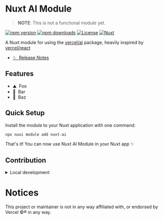 <!--
Get your module up and running quickly.

Find and replace all on all files (CMD+SHIFT+F):
- Name: Nuxt AI Module
- Package name: nuxt-ai
- Description: A Nuxt module for using the ai package
-->

# Nuxt AI Module

>**NOTE**: This is not a functional module yet.

[![npm version][npm-version-src]][npm-version-href]
[![npm downloads][npm-downloads-src]][npm-downloads-href]
[![License][license-src]][license-href]
[![Nuxt][nuxt-src]][nuxt-href]

A Nuxt module for using the [vercel/ai](https://github.com/vercel/ai) package, heavily inspired by [vercel/react](https://github.com/vercel/ai/tree/main/packages/react)

- [✨ &nbsp;Release Notes](/CHANGELOG.md)
<!-- - [🏀 Online playground](https://stackblitz.com/github/hareland/nuxt-ai?file=playground%2Fapp.vue) -->
<!-- - [📖 &nbsp;Documentation](https://example.com) -->

## Features

<!-- Highlight some of the features your module provide here -->
- ⛰ &nbsp;Foo
- 🚠 &nbsp;Bar
- 🌲 &nbsp;Baz

## Quick Setup

Install the module to your Nuxt application with one command:

```bash
npx nuxi module add nuxt-ai
```

That's it! You can now use Nuxt AI Module in your Nuxt app ✨


## Contribution

<details>
  <summary>Local development</summary>
  
  ```bash
  # Install dependencies
  npm install
  
  # Generate type stubs
  npm run dev:prepare
  
  # Develop with the playground
  npm run dev
  
  # Build the playground
  npm run dev:build
  
  # Run ESLint
  npm run lint
  
  # Run Vitest
  npm run test
  npm run test:watch
  
  # Release new version
  npm run release
  ```

</details>


<!-- Badges -->
[npm-version-src]: https://img.shields.io/npm/v/nuxt-ai/latest.svg?style=flat&colorA=020420&colorB=00DC82
[npm-version-href]: https://npmjs.com/package/nuxt-ai

[npm-downloads-src]: https://img.shields.io/npm/dm/nuxt-ai.svg?style=flat&colorA=020420&colorB=00DC82
[npm-downloads-href]: https://npm.chart.dev/nuxt-ai

[license-src]: https://img.shields.io/npm/l/nuxt-ai.svg?style=flat&colorA=020420&colorB=00DC82
[license-href]: https://npmjs.com/package/nuxt-ai

[nuxt-src]: https://img.shields.io/badge/Nuxt-020420?logo=nuxt.js
[nuxt-href]: https://nuxt.com

# Notices
This project or maintainer is not in any way affiliated with, or endorsed by Vercel &copy;&reg; in any way.
